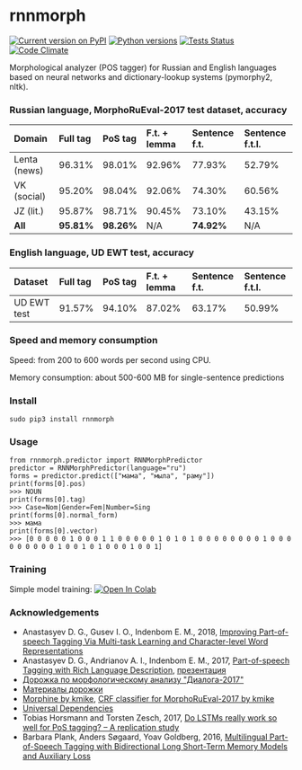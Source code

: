 # rnnmorph
[![Current version on PyPI](http://img.shields.io/pypi/v/rnnmorph.svg)](https://pypi.python.org/pypi/rnnmorph)
[![Python versions](https://img.shields.io/pypi/pyversions/rnnmorph.svg)](https://pypi.python.org/pypi/rnnmorph)
[![Tests Status](https://github.com/IlyaGusev/rnnmorph/actions/workflows/python-package.yml/badge.svg)](https://github.com/IlyaGusev/rnnmorph/actions/workflows/python-package.yml)
[![Code Climate](https://codeclimate.com/github/IlyaGusev/rnnmorph/badges/gpa.svg)](https://codeclimate.com/github/IlyaGusev/rnnmorph)

Morphological analyzer (POS tagger) for Russian and English languages based on neural networks and dictionary-lookup systems (pymorphy2, nltk).

### Russian language, MorphoRuEval-2017 test dataset, accuracy

| Domain       | Full tag | PoS tag | F.t. + lemma | Sentence f.t.| Sentence f.t.l. |
|:-------------|:---------|:--------|:-------------|:-------------|:----------------|
| Lenta (news) | 96.31%   | 98.01%  | 92.96%       | 77.93%       | 52.79%          |
| VK (social)  | 95.20%   | 98.04%  | 92.06%       | 74.30%       | 60.56%          |
| JZ (lit.)    | 95.87%   | 98.71%  | 90.45%       | 73.10%       | 43.15%          |
| **All**      | **95.81%**| **98.26%**  | N/A     | **74.92%**   | N/A             |

### English language, UD EWT test, accuracy
| Dataset      | Full tag | PoS tag | F.t. + lemma | Sentence f.t.| Sentence f.t.l. |
|:-------------|:---------|:--------|:-------------|:-------------|:----------------|
| UD EWT test  | 91.57%   | 94.10%  | 87.02%       | 63.17%       | 50.99%          |

### Speed and memory consumption
Speed: from 200 to 600 words per second using CPU. 

Memory consumption: about 500-600 MB for single-sentence predictions

### Install ###
```
sudo pip3 install rnnmorph
```
  
### Usage ###
```
from rnnmorph.predictor import RNNMorphPredictor
predictor = RNNMorphPredictor(language="ru")
forms = predictor.predict(["мама", "мыла", "раму"])
print(forms[0].pos)
>>> NOUN
print(forms[0].tag)
>>> Case=Nom|Gender=Fem|Number=Sing
print(forms[0].normal_form)
>>> мама
print(forms[0].vector)
>>> [0 0 0 0 0 1 0 0 0 1 1 0 0 0 0 0 1 0 1 0 1 0 0 0 0 0 0 0 0 1 0 0 0 0 0 0 0 0 0 1 0 0 1 0 1 0 0 0 1 0 0 1]
```

### Training ###
Simple model training:
[![Open In Colab](https://colab.research.google.com/assets/colab-badge.svg)](https://colab.research.google.com/drive/1Rh46pHS3FP8NHqdux1o2AF32U5xn1V5J)

### Acknowledgements ###
* Anastasyev D. G., Gusev I. O., Indenbom E. M., 2018, [Improving Part-of-speech Tagging Via Multi-task Learning and Character-level Word Representations](http://www.dialog-21.ru/media/4282/anastasyevdg.pdf)
* Anastasyev D. G., Andrianov A. I., Indenbom E. M., 2017, [Part-of-speech Tagging with Rich Language Description](http://www.dialog-21.ru/media/3895/anastasyevdgetal.pdf), [презентация](http://www.dialog-21.ru/media/4102/anastasyev.pdf)
* [Дорожка по морфологическому анализу "Диалога-2017"](http://www.dialog-21.ru/evaluation/2017/morphology/)
* [Материалы дорожки](https://github.com/dialogue-evaluation/morphoRuEval-2017)
* [Morphine by kmike](https://github.com/kmike/morphine), [CRF classifier for MorphoRuEval-2017 by kmike](https://github.com/kmike/dialog2017)
* [Universal Dependencies](http://universaldependencies.org/)
* Tobias Horsmann and Torsten Zesch, 2017, [Do LSTMs really work so well for PoS tagging? – A replication study](http://www.ltl.uni-due.de/wp-content/uploads/horsmannZesch_emnlp2017.pdf)
* Barbara Plank, Anders Søgaard, Yoav Goldberg, 2016, [Multilingual Part-of-Speech Tagging with Bidirectional Long Short-Term Memory Models and Auxiliary Loss](https://arxiv.org/abs/1604.05529)
